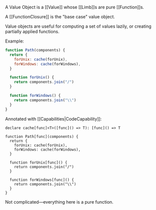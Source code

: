 A Value Object is a [[Value]] whose [[Limb]]s are pure [[Function]]s.

A [[FunctionClosure]] is the "base case" value object.

Value objects are useful for computing a set of values lazily, or creating partially applied functions.

Example:

```javascript
function Path(components) {
  return {
    forUnix: cache(forUnix),
    forWindows: cache(forWindows),
  }

  function forUnix() {
    return components.join("/")
  }

  function forWindows() {
    return components.join("\\")
  }
}
```

Annotated with [[Capabilities|CodeCapability]]:

```
declare cache[func]<T>([func]() => T): [func]() => T

function Path[func](components) {
  return {
    forUnix: cache(forUnix),
    forWindows: cache(forWindows),
  }

  function forUnix[func]() {
    return components.join("/")
  }

  function forWindows[func]() {
    return components.join("\\")
  }
}
```

Not complicated—everything here is a pure function.
